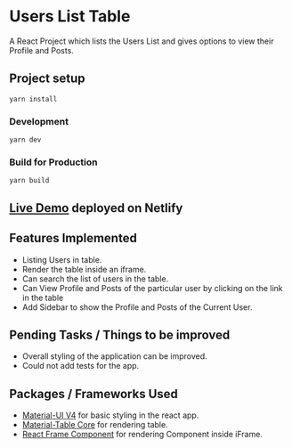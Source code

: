 # Users List Table

A React Project which lists the Users List and gives options to view their Profile and Posts.

## Project setup

```
yarn install
```

### Development

```
yarn dev
```

### Build for Production

```
yarn build
```

## [Live Demo](https://glowing-salmiakki-6f9933.netlify.app/) deployed on Netlify

## Features Implemented

- Listing Users in table.
- Render the table inside an iframe.
- Can search the list of users in the table.
- Can View Profile and Posts of the particular user by clicking on the link in the table
- Add Sidebar to show the Profile and Posts of the Current User.

## Pending Tasks / Things to be improved

- Overall styling of the application can be improved.
- Could not add tests for the app.

## Packages / Frameworks Used

- [Material-UI V4](https://v4.mui.com/) for basic styling in the react app.
- [Material-Table Core](https://material-table-core.com/) for rendering table.
- [React Frame Component](https://www.graphql-code-generator.com/) for rendering Component inside iFrame.
